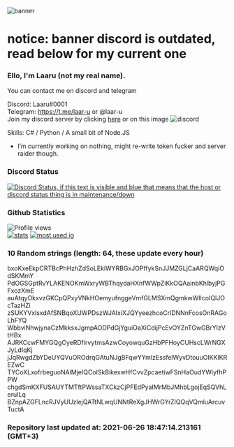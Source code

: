 
![banner](https://raw.githubusercontent.com/stop-bark/stop-bark/master/banner4.png)
# notice: banner discord is outdated, read below for my current one


### Ello, I'm Laaru (not my real name).

You can contact me on discord and telegram  

Discord: Laaru#0001  
Telegram: https://t.me/laar-u or @laar-u  
Join my discord server by clicking [here](https://discord.gg/invite/monk) or on this image ![discord](https://discord.com/api/guilds/848458923136122901/embed.png)

Skills: C# / Python / A small bit of Node.JS  

- I’m currently working on nothing, might re-write token fucker and server raider though.

### Discord Status
[![Discord Status, if this text is visible and blue that means that the host or discord status thing is in maintenance/down](https://discord.c99.nl/widget/theme-4/739824148267925565.png)](https://discord.c99.nl/)

### Github Statistics
![Profile views](https://komarev.com/ghpvc/?username=Laar-u) <br> [![stats](https://github-readme-stats.vercel.app/api?username=Laar-u&show_icons=true&theme=synthwave)](https://github.com/anuraghazra/github-readme-stats) [![most used ig](https://github-readme-stats.vercel.app/api/top-langs/?username=Laar-u&layout=compact&theme=synthwave&show_icons=true&langs_count=10)]((https://github.com/anuraghazra/github-readme-stats))

### 10 Random strings (length: 64, these update every hour)
bxoKxeEkpCRTBcPhHzhZdSoLEkiWYRBGxJOPffykSnJJMZGLjCaARQWqiOdSKMmY
PdOGSGptRvYLAKENOKmWxryWBThqydaHXnfWWpZiKkOQAainbKhlbyjPGFxozXmE
auAtqyOkxvzGKCpQPxyVNkHOemyufnggeVmfGLMSXmQgmkwWlIcoIQlJOcTazHZi
zSUKYVxlsxdAfSNBqoXUWPDszWJAIxiXJQYyeezhcoCrlDNNnFcosOnRAGoLhFYQ
WbbviNhwjynaCzMkksxJgmpAODPdGjYguiOaXiCdijPcEvOYZnTGwGBrYIzVtHBx
AJRKCcwFMYGQgCyeRDfirvytmsAzwCoyowquGzHbPFHoyCUHscLWrNGXJyLdIqKj
jJqRwgdZbYDeUYQVuOROdrqGAtuNJgBFqwYYmlzEssfelWyvDtouuOIKKlKREZwC
TYCoXLxofrbeguoNAlMjeIQCoISkBikexwHfCvvZpcaetiwFSnHaOudYWiyfhPPW
chgdSmKXFUSAUYTMTftPWssaTXCkzCjPFEdPyaIMrMbJMhbLgojEqSQVhLeruILq
BZnpAZGFLncRJVyUUzlejQATtNLwqUNNtReXgJHWrGYrZlQQqVQmluArcuvTuctA

### Repository last updated at: 2021-06-26 18:47:14.213161 (GMT+3)
